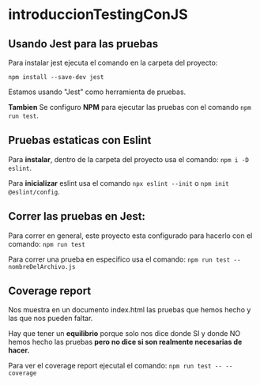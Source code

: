 # introduccionTestingConJS

## Usando Jest para las pruebas

Para instalar jest ejecuta el comando en la carpeta del proyecto:

`npm install --save-dev jest`

Estamos usando "Jest" como herramienta de pruebas.

**Tambien** Se configuro **NPM** para ejecutar las pruebas con el comando `npm run test`.


## Pruebas estaticas con Eslint

Para **instalar**, dentro de la carpeta del proyecto usa el comando: `npm i -D eslint`.

Para **inicializar** eslint usa el comando `npx eslint --init` o `npm init @eslint/config`.


## Correr las pruebas en Jest:

Para correr en general, este proyecto esta configurado para hacerlo con el comando:
`npm run test`

Para correr una prueba en especifico usa el comando:
`npm run test -- nombreDelArchivo.js`


## Coverage report

Nos muestra en un documento index.html las pruebas que hemos hecho y las que nos pueden faltar.

Hay que tener un **equilibrio** porque solo nos dice donde SI y donde NO hemos hecho las pruebas **pero no dice si son realmente necesarias de hacer.**

Para ver el coverage report ejecutal el comando: `npm run test -- --coverage`

